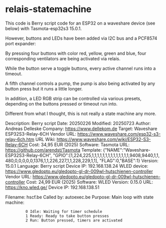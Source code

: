 # relais-statemachine

This code is Berry script code for an ESP32 on a waveshare device (see below) with Tasmota-esp32s3 15.0.1.

However, buttons and LEDs have been added via I2C bus and a PCF8574 port expander:

By pressing four buttons with color red, yellow, green and blue, four corresponding ventilators are being activated via relais.

While the button serve a toggle buttons, every active channel runs into a timeout.

A fifth channel controls a pump, the pump is also being activated by any button press but it runs a little longer.

In addition, a LED RGB strip can be controlled via various presets, depending on the buttons pressed or timeout run into.

Different from what I thought, this is not really a state machine any more.

Description: Berry script
       Date: 20250226
   Modified: 20250723
     Author: Andreas Delleske
    Company: https://www.dellekom.de
     Target: Waveshare ESP32S3-Relay-6CH
 Vendor URL: https://www.waveshare.com/esp32-s3-relay-6ch.htm
   URL Wiki: https://www.waveshare.com/wiki/ESP32-S3-Relay-6CH
       Cost: 34,95 EUR (2025)
   Software: Tasmota
        URL: https://github.com/arendst/Tasmota
   Template: {"NAME":"Waveshare-ESP32S3-Relay-6CH",
             "GPIO":[1,224,225,1,1,1,1,1,1,1,1,1,1,1,1,1,1,9408,9440,1,1,
             480,0,0,0,0,0,1376,1,1,226,227,1,1,228,229,1,1],
             "FLAG":0,"BASE":1}
    Version: 15.0.1
   Language: Berry script
  Device IP: 192.168.138.24
WLED device: https://www.gledopto.eu/gledopto-gl-dr-009wl-hutschienen-controller
 Vendor URL: https://www.gledopto.eu/gledopto-gl-dr-009wl-hutschienen-controller
       Cost: 24,99 EUR (2025)
   Software: WLED
    Version: 0.15.0
        URL: https://kno.wled.ge/
  Device IP: 192.168.138.51

   Filename: hscf.be
  Called by: autoexec.be
    Purpose: Main loop with state machine:
             
             0 Idle: Waiting for timer schedule
             1 Ready: Ready to take button presses
             2 Run: Button pressed, timers are activated 
